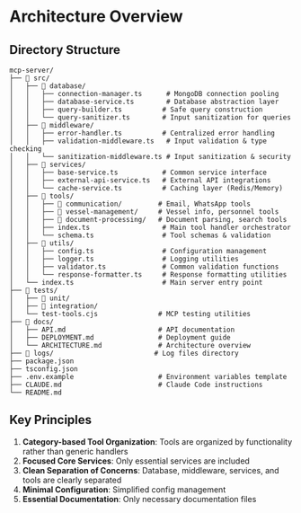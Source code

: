 # Architecture Overview

## Directory Structure

```
mcp-server/
├── 📁 src/
│   ├── 📁 database/
│   │   ├── connection-manager.ts      # MongoDB connection pooling
│   │   ├── database-service.ts        # Database abstraction layer
│   │   ├── query-builder.ts          # Safe query construction
│   │   └── query-sanitizer.ts        # Input sanitization for queries
│   ├── 📁 middleware/
│   │   ├── error-handler.ts          # Centralized error handling
│   │   ├── validation-middleware.ts   # Input validation & type checking
│   │   └── sanitization-middleware.ts # Input sanitization & security
│   ├── 📁 services/
│   │   ├── base-service.ts           # Common service interface
│   │   ├── external-api-service.ts   # External API integrations
│   │   └── cache-service.ts          # Caching layer (Redis/Memory)
│   ├── 📁 tools/
│   │   ├── 📁 communication/         # Email, WhatsApp tools
│   │   ├── 📁 vessel-management/     # Vessel info, personnel tools
│   │   ├── 📁 document-processing/   # Document parsing, search tools
│   │   ├── index.ts                  # Main tool handler orchestrator
│   │   └── schema.ts                 # Tool schemas & validation
│   ├── 📁 utils/
│   │   ├── config.ts                 # Configuration management
│   │   ├── logger.ts                 # Logging utilities
│   │   ├── validator.ts              # Common validation functions
│   │   └── response-formatter.ts     # Response formatting utilities
│   └── index.ts                      # Main server entry point
├── 📁 tests/
│   ├── 📁 unit/
│   ├── 📁 integration/
│   └── test-tools.cjs               # MCP testing utilities
├── 📁 docs/
│   ├── API.md                       # API documentation
│   ├── DEPLOYMENT.md                # Deployment guide
│   └── ARCHITECTURE.md              # Architecture overview
├── 📁 logs/                         # Log files directory
├── package.json
├── tsconfig.json
├── .env.example                     # Environment variables template
├── CLAUDE.md                        # Claude Code instructions
└── README.md
```

## Key Principles

1. **Category-based Tool Organization**: Tools are organized by functionality rather than generic handlers
2. **Focused Core Services**: Only essential services are included
3. **Clean Separation of Concerns**: Database, middleware, services, and tools are clearly separated
4. **Minimal Configuration**: Simplified config management
5. **Essential Documentation**: Only necessary documentation files